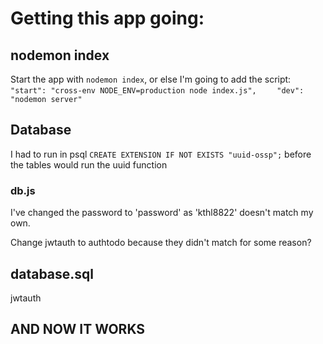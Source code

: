 # Getting this app going:

## nodemon index

Start the app with ```nodemon index```, or else I'm going to add the script:
```    "start": "cross-env NODE_ENV=production node index.js", ```
```     "dev": "nodemon server" ```

## Database

I had to run in psql ``` CREATE EXTENSION IF NOT EXISTS "uuid-ossp"; ``` before the tables would run the uuid function

### db.js

I've changed the password to 'password' as 'kthl8822' doesn't match my own.

Change jwtauth to authtodo because they didn't match for some reason?

## database.sql

jwtauth


## AND NOW IT WORKS